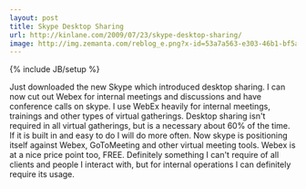 ```yaml
---
layout: post
title: Skype Desktop Sharing
url: http://kinlane.com/2009/07/23/skype-desktop-sharing/
image: http://img.zemanta.com/reblog_e.png?x-id=53a7a563-e303-46b1-bf5a-cad9f813c8c2
---
```

{% include JB/setup %}


Just downloaded the new Skype which introduced desktop sharing. I can now cut out Webex for internal meetings and discussions and have conference calls on skype.
I use WebEx heavily for internal meetings, trainings and other types of virtual gatherings.
Desktop sharing isn't required in all virtual gatherings, but is a necessary about 60% of the time. If it is built in and easy to do I will do more often.
Now skype is positioning itself against Webex, GoToMeeting and other virtual meeting tools. Webex is at a nice price point too, FREE.
Definitely something I can't require of all clients and people I interact with, but for internal operations I can definitely require its usage.
